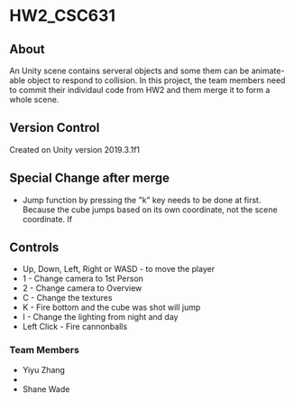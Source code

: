 # HW2_CSC631

## About
An Unity scene contains serveral objects and some them can be animate-able object to respond to collision. In this project, the team members need to commit their individaul code from HW2 and them merge it to form a whole scene.

## Version Control
Created on Unity version 2019.3.1f1

## Special Change after merge
- Jump function by pressing the "k" key needs to be done at first. Because the cube jumps based on its own coordinate, not the scene coordinate. If 


## Controls
- Up, Down, Left, Right or WASD - to move the player
- 1 - Change camera to 1st Person 
- 2 - Change camera to Overview
- C - Change the textures
- K - Fire bottom and the cube was shot will jump 
- I - Change the lighting from night and day
- Left Click - Fire cannonballs

### Team Members
- Yiyu Zhang
- 
- Shane Wade
